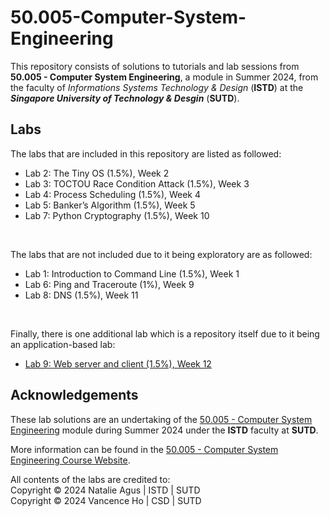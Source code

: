 # 50.005-Computer-System-Engineering

This repository consists of solutions to tutorials and lab sessions from **50.005 - Computer System Engineering**, a module in Summer 2024, from the faculty of _Informations Systems Technology & Design_ (**ISTD**) at the **_Singapore University of Technology & Desgin_** (**SUTD**).

## Labs

The labs that are included in this repository are listed as followed:

- Lab 2: The Tiny OS (1.5%), Week 2
- Lab 3: TOCTOU Race Condition Attack (1.5%), Week 3
- Lab 4: Process Scheduling (1.5%), Week 4
- Lab 5: Banker’s Algorithm (1.5%), Week 5
- Lab 7: Python Cryptography (1.5%), Week 10

<br>

The labs that are not included due to it being exploratory are as followed:

- Lab 1: Introduction to Command Line (1.5%), Week 1
- Lab 6: Ping and Traceroute (1%), Week 9
- Lab 8: DNS (1.5%), Week 11

<br>

Finally, there is one additional lab which is a repository itself due to it being an application-based lab:

- [Lab 9: Web server and client (1.5%), Week 12](https://github.com/vancenceho/coffee-pot-web-server)

## Acknowledgements

These lab solutions are an undertaking of the [50.005 - Computer System Engineering](https://istd.sutd.edu.sg/undergraduate/courses/50005-computer-system-engineering) module during Summer 2024 under the **ISTD** faculty at **SUTD**.

More information can be found in the [50.005 - Computer System Engineering Course Website](https://natalieagus.github.io/50005/).

All contents of the labs are credited to: <br>
Copyright © 2024 Natalie Agus | ISTD | SUTD <br>
Copyright © 2024 Vancence Ho | CSD | SUTD
